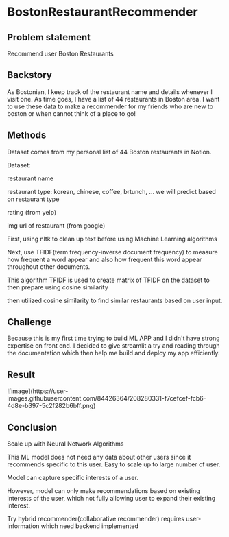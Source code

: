 # BostonRestaurantRecommender

<h2>Problem statement</h2>
Recommend user Boston Restaurants

<h2>Backstory</h2>
As Bostonian, I keep track of the restaurant name and details whenever I visit one. As time goes, I have a list of 44 restaurants in Boston area. I want to use these data to make a recommender for my friends who are new to boston or when cannot think of a place to go!

<h2>Methods</h2>
Dataset comes from my personal list of 44 Boston restaurants in Notion.

Dataset:

restaurant name

restaurant type: korean, chinese, coffee, brtunch, ...  we will predict based on restaurant type

rating (from yelp)

img url of restaurant (from google)

First, using nltk to clean up text before using Machine Learning algorithms

Next, use TFIDF(term frequency-inverse document frequency) to measure how frequent a word appear and also how frequent this word appear throughout other documents.

This algorithm TFIDF is used to create matrix of TFIDF on the dataset to then prepare using cosine similarity

then utilized cosine similarity to find similar restaurants based on user input.

<h2>Challenge</h2>
Because this is my first time trying to build ML APP and I didn't have strong expertise on front end. I decided to give streamlit a try and reading through the documentation which then help me build and deploy my app efficiently.

<h2>Result</h2>
![image](https://user-images.githubusercontent.com/84426364/208280331-f7cefcef-fcb6-4d8e-b397-5c2f282b6bff.png)


<h2>Conclusion</h2>
Scale up with Neural Network Algorithms

This ML model does not need any data about other users since it recommends specific to this user. Easy to scale up to large number of user.

Model can capture specific interests of a user.

However, model can only make recommendations based on existing interests of the user, which not fully allowing user to expand their existing interest.

Try hybrid recommender(collaborative recommender) requires user-information which need backend implemented

